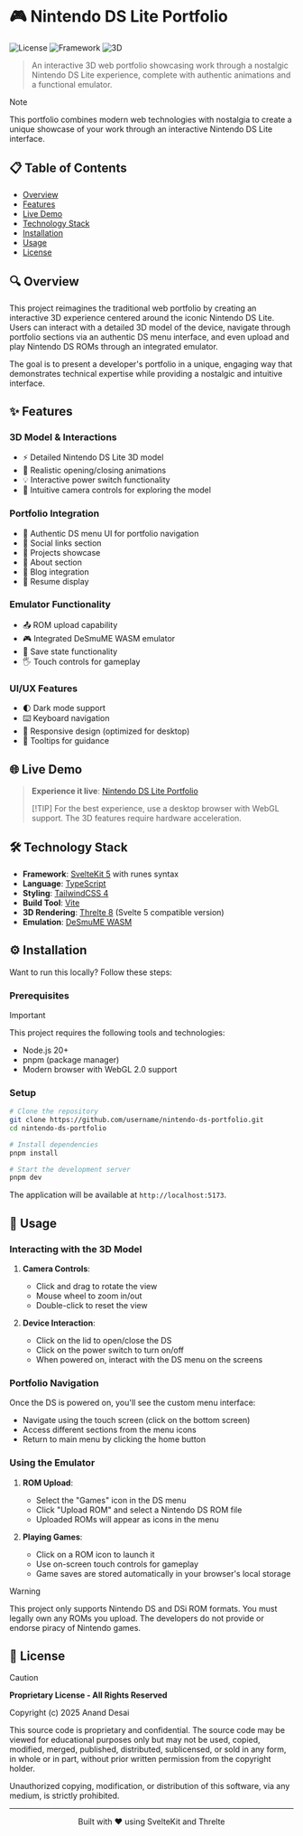 # 🎮 Nintendo DS Lite Portfolio

![License](https://img.shields.io/badge/License-Proprietary-red.svg)
![Framework](https://img.shields.io/badge/SvelteKit%205-FF3E00?logo=svelte&logoColor=FFFFFF)
![3D](https://img.shields.io/badge/Threlte%208-000000?logo=threedotjs&logoColor=FFFFFF)

> An interactive 3D web portfolio showcasing work through a nostalgic Nintendo DS Lite experience, complete with authentic animations and a functional emulator.

> [!NOTE]
> This portfolio combines modern web technologies with nostalgia to create a unique showcase of your work through an interactive Nintendo DS Lite interface.

## 📋 Table of Contents

- [Overview](#-overview)
- [Features](#-features)
- [Live Demo](#-live-demo)
- [Technology Stack](#-technology-stack)
- [Installation](#-installation)
- [Usage](#-usage)
- [License](#-license)

## 🔍 Overview

This project reimagines the traditional web portfolio by creating an interactive 3D experience centered around the iconic Nintendo DS Lite. Users can interact with a detailed 3D model of the device, navigate through portfolio sections via an authentic DS menu interface, and even upload and play Nintendo DS ROMs through an integrated emulator.

The goal is to present a developer's portfolio in a unique, engaging way that demonstrates technical expertise while providing a nostalgic and intuitive interface.

## ✨ Features

### 3D Model & Interactions

- ⚡ Detailed Nintendo DS Lite 3D model
- 🔄 Realistic opening/closing animations
- 💡 Interactive power switch functionality
- 🎥 Intuitive camera controls for exploring the model

### Portfolio Integration

- 🚀 Authentic DS menu UI for portfolio navigation
- 🔗 Social links section
- 📂 Projects showcase
- 👤 About section
- 📝 Blog integration
- 📄 Resume display

### Emulator Functionality

- 📤 ROM upload capability
- 🎮 Integrated DeSmuME WASM emulator
- 💾 Save state functionality
- 🖐️ Touch controls for gameplay

### UI/UX Features

- 🌓 Dark mode support
- ⌨️ Keyboard navigation
- 📱 Responsive design (optimized for desktop)
- 🎯 Tooltips for guidance

## 🌐 Live Demo

> **Experience it live**: [Nintendo DS Lite Portfolio](https://ds-portfolio.example.com)
>
>
> [!TIP]
> For the best experience, use a desktop browser with WebGL support. The 3D features require hardware acceleration.

## 🛠️ Technology Stack

- **Framework**: [SvelteKit 5](https://kit.svelte.dev/) with runes syntax
- **Language**: [TypeScript](https://www.typescriptlang.org/)
- **Styling**: [TailwindCSS 4](https://tailwindcss.com/)
- **Build Tool**: [Vite](https://vitejs.dev/)
- **3D Rendering**: [Threlte 8](https://threlte.xyz/) (Svelte 5 compatible version)
- **Emulation**: [DeSmuME WASM](https://github.com/44670/desmume-wasm)

## ⚙️ Installation

Want to run this locally? Follow these steps:

### Prerequisites

> [!IMPORTANT]
> This project requires the following tools and technologies:
>
> - Node.js 20+
> - pnpm (package manager)
> - Modern browser with WebGL 2.0 support

### Setup

```bash
# Clone the repository
git clone https://github.com/username/nintendo-ds-portfolio.git
cd nintendo-ds-portfolio

# Install dependencies
pnpm install

# Start the development server
pnpm dev
```

The application will be available at `http://localhost:5173`.

## 🎯 Usage

### Interacting with the 3D Model

1. **Camera Controls**:
   - Click and drag to rotate the view
   - Mouse wheel to zoom in/out
   - Double-click to reset the view

2. **Device Interaction**:
   - Click on the lid to open/close the DS
   - Click on the power switch to turn on/off
   - When powered on, interact with the DS menu on the screens

### Portfolio Navigation

Once the DS is powered on, you'll see the custom menu interface:

- Navigate using the touch screen (click on the bottom screen)
- Access different sections from the menu icons
- Return to main menu by clicking the home button

### Using the Emulator

1. **ROM Upload**:
   - Select the "Games" icon in the DS menu
   - Click "Upload ROM" and select a Nintendo DS ROM file
   - Uploaded ROMs will appear as icons in the menu

2. **Playing Games**:
   - Click on a ROM icon to launch it
   - Use on-screen touch controls for gameplay
   - Game saves are stored automatically in your browser's local storage

> [!WARNING]
> This project only supports Nintendo DS and DSi ROM formats. You must legally own any ROMs you upload. The developers do not provide or endorse piracy of Nintendo games.

## 📄 License

> [!CAUTION]
> **Proprietary License - All Rights Reserved**
>
> Copyright (c) 2025 Anand Desai
>
> This source code is proprietary and confidential. The source code may be viewed for educational purposes only but may not be used, copied, modified, merged, published, distributed, sublicensed, or sold in any form, in whole or in part, without prior written permission from the copyright holder.
>
> Unauthorized copying, modification, or distribution of this software, via any medium, is strictly prohibited.

---

<p align="center">
  Built with ❤️ using SvelteKit and Threlte
</p>
